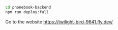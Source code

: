```bash
cd phonebook-backend
npm run deploy:full
```
Go to the website https://twilight-bird-9641.fly.dev/